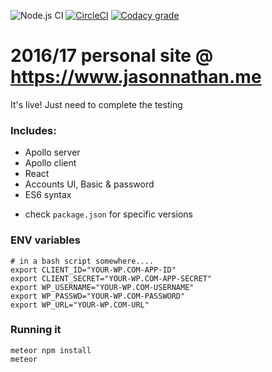 ![Node.js CI](https://github.com/jasonnathan/www.jasonnathan.me/workflows/Node.js%20CI/badge.svg)
[![CircleCI](https://img.shields.io/circleci/project/github/jasonnathan/www.jasonnathan.me.svg?style=flat-square)](https://circleci.com/gh/jasonnathan/www.jasonnathan.me)
[![Codacy grade](https://img.shields.io/codacy/grade/ef761c14bd104656879fe5000e961890.svg?style=flat-square)](https://www.codacy.com/app/jjnathanjr/www-jasonnathan-me?utm_source=github.com&amp;utm_medium=referral&amp;utm_content=jasonnathan/www.jasonnathan.me&amp;utm_campaign=Badge_Grade)
# 2016/17 personal site @ https://www.jasonnathan.me
It's live! Just need to complete the testing

### Includes:
- Apollo server
- Apollo client
- React
- Accounts UI, Basic & password
- ES6 syntax
* check `package.json` for specific versions


### ENV variables
```
# in a bash script somewhere....
export CLIENT_ID="YOUR-WP.COM-APP-ID"
export CLIENT_SECRET="YOUR-WP.COM-APP-SECRET"
export WP_USERNAME="YOUR-WP.COM-USERNAME"
export WP_PASSWD="YOUR-WP.COM-PASSWORD"
export WP_URL="YOUR-WP.COM-URL"
```

### Running it
```
meteor npm install
meteor
```
